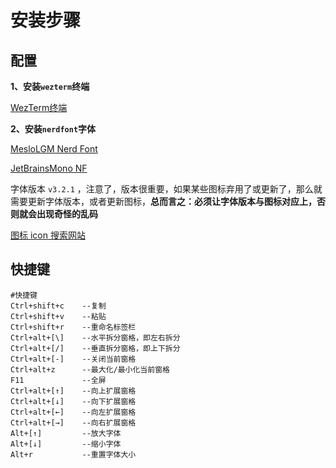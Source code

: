 # 安装步骤

## 配置

**1、安装`wezterm`终端**

[WezTerm终端](https://github.com/wez/wezterm/releases)

**2、安装`nerdfont`字体**

[MesloLGM Nerd Font](https://github.com/ryanoasis/nerd-fonts/blob/v3.2.1/patched-fonts/Meslo/M/Regular/MesloLGMNerdFont-Regular.ttf)

[JetBrainsMono NF](https://github.com/ryanoasis/nerd-fonts/blob/v3.2.1/patched-fonts/JetBrainsMono/Ligatures/Regular/JetBrainsMonoNerdFont-Regular.ttf)

字体版本 `v3.2.1` ，注意了，版本很重要，如果某些图标弃用了或更新了，那么就需要更新字体版本，或者更新图标，**总而言之：必须让字体版本与图标对应上，否则就会出现奇怪的乱码**

[图标 icon 搜索网站](https://www.nerdfonts.com/cheat-sheet)

## 快捷键

```
#快捷键
Ctrl+shift+c    --复制
Ctrl+shift+v    --粘贴
Ctrl+shift+r    --重命名标签栏
Ctrl+alt+[\]    --水平拆分窗格，即左右拆分
Ctrl+alt+[/]    --垂直拆分窗格，即上下拆分
Ctrl+alt+[-]    --关闭当前窗格
Ctrl+alt+z      --最大化/最小化当前窗格
F11             --全屏
Ctrl+alt+[↑]    --向上扩展窗格
Ctrl+alt+[↓]    --向下扩展窗格
Ctrl+alt+[←]    --向左扩展窗格
Ctrl+alt+[→]    --向右扩展窗格
Alt+[↑]         --放大字体
Alt+[↓]         --缩小字体
Alt+r           --重置字体大小
```
